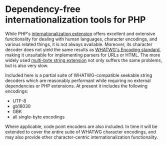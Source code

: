 # Dependency-free internationalization tools for PHP

While PHP's [internationalization extension][PHP_INTL] offers excellent and extensive functionality for dealing with human languages, character encodings, and various related things, it is not always available. Moreover, its character decoder does not yield the same results as [WHATWG's Encoding standard][ENCODING], making it unsuitable for implementing parsers for URLs or HTML. The more widely used [multi-byte string extension][PHP_MBSTRING] not only suffers the same problems, but is also very slow.

Included here is a partial suite of WHATWG-compatible seekable string decoders which are reasonably performant while requiring no external dependencies or PHP extensions. At present it includes the following encodings:

* UTF-8
* gb18030
* GBK 
* all single-byte encodings

Where applicable, code point encoders are also included. In time it will be extended to cover the entire suite of WHATWG character encodings, and may also provide other character-centric internationalization functionality.

[PHP_INTL]:     https://php.net/manual/en/book.intl.php
[PHP_MBSTRING]: https://php.net/manual/en/book.mbstring.php
[ENCODING]:     https://encoding.spec.whatwg.org/
